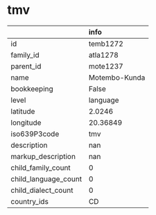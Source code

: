 # tmv
|                      | info          |
|:---------------------|:--------------|
| id                   | temb1272      |
| family_id            | atla1278      |
| parent_id            | mote1237      |
| name                 | Motembo-Kunda |
| bookkeeping          | False         |
| level                | language      |
| latitude             | 2.0246        |
| longitude            | 20.36849      |
| iso639P3code         | tmv           |
| description          | nan           |
| markup_description   | nan           |
| child_family_count   | 0             |
| child_language_count | 0             |
| child_dialect_count  | 0             |
| country_ids          | CD            |